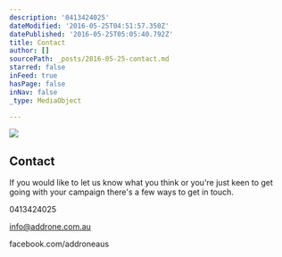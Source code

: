 ```yaml
---
description: '0413424025'
dateModified: '2016-05-25T04:51:57.350Z'
datePublished: '2016-05-25T05:05:40.792Z'
title: Contact
author: []
sourcePath: _posts/2016-05-25-contact.md
starred: false
inFeed: true
hasPage: false
inNav: false
_type: MediaObject

---
```

<article style=""><img src="https://s3-us-west-2.amazonaws.com/the-grid-img/p/df5c58041ef03b013ea3b46455b9999c3dd687d6.jpg" /><h1>Contact</h1><p>If you would like to let us know what you think or you're just keen to get going with your campaign there's a few ways to get in touch.</p></article>

0413424025

info@addrone.com.au

facebook.com/addroneaus
